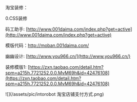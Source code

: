 淘宝装修：

0.CSS装修

码工助手: [http://www.001daima.com/index.php?get=active](http://www.001daima.com/index.php?get=active)

模版代码：http://moban.001daima.com/

幽幽设计: [http://www.you966.cn/](http://www.you966.cn/)

装修模版1: [https://zxn.taobao.com/detail.htm?spm=a215h.7721252.0.0.MvM69h&id=42476108](https://zxn.taobao.com/detail.htm?spm=a215h.7721252.0.0.MvM69h&id=42476108)

![](/assets/pic/intorobot 淘宝店铺支付方式.png)


